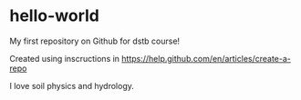 # hello-world
My first repository on Github for dstb course!

Created using inscructions in https://help.github.com/en/articles/create-a-repo

I love soil physics and hydrology. 
